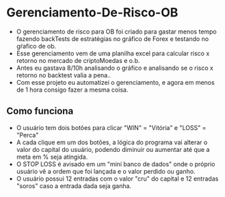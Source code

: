 # Gerenciamento-De-Risco-OB

- O gerenciamento de risco para OB foi criado para gastar menos tempo fazendo backTests de estratégias no gráfico de Forex e testando no gŕafico de ob. 
- Esse gerenciamento vem de uma planilha excel para calcular risco x retorno no mercado de criptoMoedas e o.b.
- Antes eu gastava 8/10h analisando o gráfico e analisando se o risco x retorno no backtest valia a pena.. 
- Com esse projeto eu automatizei o gerenciamento, e agora em menos de 1 hora consigo fazer a mesma coisa.

## Como funciona
- O usuário tem dois botões para clicar "WIN" = "Vitória" e "LOSS" = "Perca"
- A cada clique em um dos botões, a lógica do programa vai alterar o valor do capital do usuário, podendo diminuir ou aumentar até que a meta em % seja atingida.
- O STOP LOSS é avisado em um "mini banco de dados" onde o próprio usuário vê a ordem que foi lançada e o valor perdido ou ganho.
- O usuário possui 12 entradas com o valor "cru" do capital e 12 entradas "soros" caso a entrada dada seja ganha.
   
  
